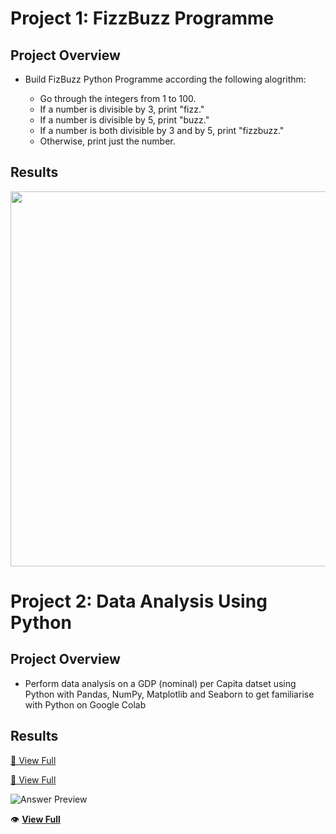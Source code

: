 # Project 1: FizzBuzz Programme

## Project Overview

- Build FizBuzz Python Programme according the following alogrithm:
  
  * Go through the integers from 1 to 100.
  * If a number is divisible by 3, print "fizz."
  * If a number is divisible by 5, print "buzz."
  * If a number is both divisible by 3 and by 5, print "fizzbuzz."
  * Otherwise, print just the number.


## Results

<img width="600" alt="" src="https://github.com/user-attachments/assets/f689ee5a-6edc-446d-9ae3-fa0d7228b5ef"/>

# Project 2: Data Analysis Using Python

## Project Overview

- Perform data analysis on a GDP (nominal) per Capita datset using Python with Pandas, NumPy, Matplotlib and Seaborn to get familiarise with Python on Google Colab

## Results

[🔎 View Full](https://github.com/user-attachments/files/19075773/Python_Data_Analysis.pdf)

[🔎 View Full](https://github.com/user-attachments/files/19092344/Python_Data_Analysis.pdf)

![Answer Preview](https://github.com/user-attachments/assets/f4339d74-63d2-47aa-9c77-91efdf76d81d)

👁 **[View Full](Python_Data_Analysis.pdf)**
